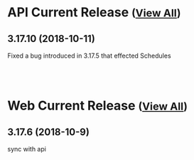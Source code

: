 
# API Current Release <small>([View All](/API.md))</small>
## 3.17.10 (2018-10-11)
Fixed a bug introduced in 3.17.5 that effected Schedules 

<br><br>
# Web Current Release <small>([View All](/Web.md))</small>
## 3.17.6 (2018-10-9)
sync with api

  